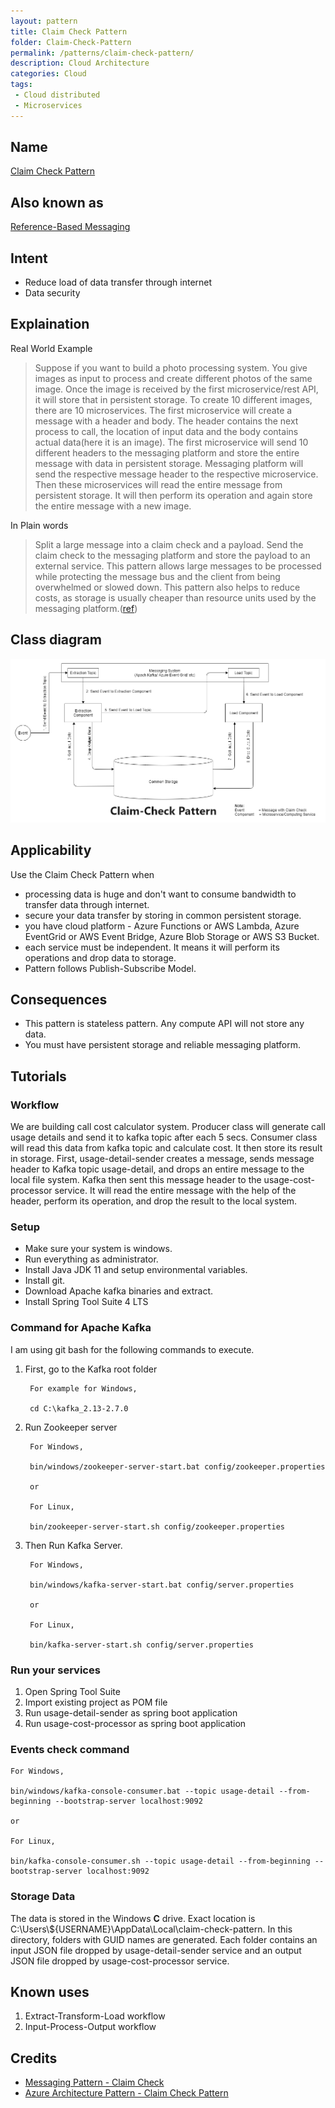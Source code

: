 ```yaml
---
layout: pattern 
title: Claim Check Pattern
folder: Claim-Check-Pattern 
permalink: /patterns/claim-check-pattern/ 
description: Cloud Architecture
categories: Cloud
tags:
 - Cloud distributed
 - Microservices
---
```


## Name
[Claim Check Pattern](https://docs.microsoft.com/en-us/azure/architecture/patterns/claim-check)

## Also known as
[Reference-Based Messaging](https://www.enterpriseintegrationpatterns.com/patterns/messaging/StoreInLibrary.html)

## Intent
- Reduce load of data transfer through internet
- Data security

## Explaination
Real World Example
> Suppose if you want to build a photo processing system. You give images as input to process and create different photos of the same image. Once the image is received by the first microservice/rest API, it will store that in persistent storage. To create 10 different images, there are 10 microservices. The first microservice will create a message with a header and body. The header contains the next process to call, the location of input data and the body contains actual data(here it is an image). The first microservice will send 10 different headers to the messaging platform and store the entire message with data in persistent storage. Messaging platform will send the respective message header to the respective microservice. Then these microservices will read the entire message from persistent storage. It will then perform its operation and again store the entire message with a new image. 



In Plain words
> Split a large message into a claim check and a payload. Send the claim check to the messaging platform and store the payload to an external service. This pattern allows large messages to be processed while protecting the message bus and the client from being overwhelmed or slowed down. This pattern also helps to reduce costs, as storage is usually cheaper than resource units used by the messaging platform.([ref](https://docs.microsoft.com/en-us/azure/architecture/patterns/claim-check))

## Class diagram
![alt text](./etc/Claim-Check-Pattern.png "Claim Check Pattern")

## Applicability
Use the Claim Check Pattern when
- processing data is huge and don't want to consume bandwidth to transfer data through internet.
- secure your data transfer by storing in common persistent storage.
- you have cloud platform - Azure Functions or AWS Lambda, Azure EventGrid or AWS Event Bridge, Azure Blob Storage or AWS S3 Bucket.
- each service must be independent. It means it will perform its operations and drop data to storage.
- Pattern follows Publish-Subscribe Model.

## Consequences
- This pattern is stateless pattern. Any compute API will not store any data.
- You must have persistent storage and reliable messaging platform.

## Tutorials

### Workflow
We are building call cost calculator system. Producer class will generate call usage details and send it to kafka topic after each 5 secs. Consumer class will read this data from kafka topic and calculate cost. It then store its result in storage. First, usage-detail-sender creates a message, sends message header to Kafka topic usage-detail, and drops an entire message to the local file system. Kafka then sent this message header to the usage-cost-processor service. It will read the entire message with the help of the header, perform its operation, and drop the result to the local system.

### Setup
- Make sure your system is windows.
- Run everything as administrator.
- Install Java JDK 11 and setup environmental variables.
- Install git.
- Download Apache kafka binaries and extract.
- Install Spring Tool Suite 4 LTS

### Command for Apache Kafka

I am using git bash for the following commands to execute.
1. First, go to the Kafka root folder

        For example for Windows,

        cd C:\kafka_2.13-2.7.0

2. Run Zookeeper server

        For Windows,

        bin/windows/zookeeper-server-start.bat config/zookeeper.properties

        or

        For Linux,

        bin/zookeeper-server-start.sh config/zookeeper.properties

3. Then Run Kafka Server.

        For Windows,

        bin/windows/kafka-server-start.bat config/server.properties

        or

        For Linux,

        bin/kafka-server-start.sh config/server.properties


### Run your services
1. Open Spring Tool Suite
2. Import existing project as POM file
3. Run usage-detail-sender as spring boot application
4. Run usage-cost-processor as spring boot application

### Events check command
```
For Windows, 

bin/windows/kafka-console-consumer.bat --topic usage-detail --from-beginning --bootstrap-server localhost:9092

or 

For Linux,

bin/kafka-console-consumer.sh --topic usage-detail --from-beginning --bootstrap-server localhost:9092
```
### Storage Data
The data is stored in the Windows **C** drive. Exact location is C:\Users\\${USERNAME}\AppData\Local\claim-check-pattern. In this directory, folders with GUID names are generated. Each folder contains an input JSON file dropped by usage-detail-sender service and an output JSON file dropped by usage-cost-processor service.


## Known uses
1. Extract-Transform-Load workflow
2. Input-Process-Output workflow


## Credits
- [Messaging Pattern - Claim Check](https://www.enterpriseintegrationpatterns.com/patterns/messaging/StoreInLibrary.html)
- [Azure Architecture Pattern - Claim Check Pattern](https://docs.microsoft.com/en-us/azure/architecture/patterns/claim-check)
